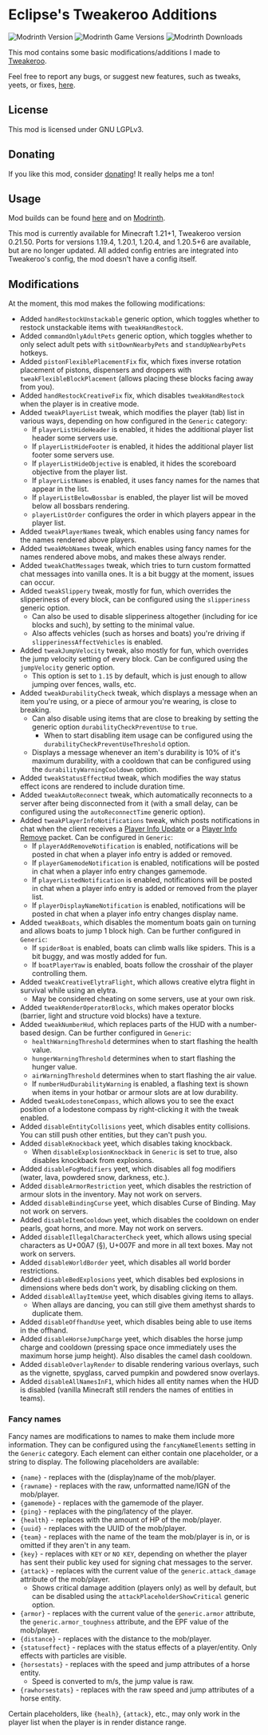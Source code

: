 # Eclipse's Tweakeroo Additions

![Modrinth Version](https://img.shields.io/modrinth/v/6kKLK5i1?logo=modrinth&color=008800)
![Modrinth Game Versions](https://img.shields.io/modrinth/game-versions/6kKLK5i1?logo=modrinth&color=008800)
![Modrinth Downloads](https://img.shields.io/modrinth/dt/6kKLK5i1?logo=modrinth&color=008800)

This mod contains some basic modifications/additions I made to [Tweakeroo](https://www.curseforge.com/minecraft/mc-mods/tweakeroo).

Feel free to report any bugs, or suggest new features, such as tweaks, yeets, or fixes, [here](https://github.com/eclipseisoffline/eclipsestweakeroo/issues/new/choose).

## License

This mod is licensed under GNU LGPLv3.

## Donating

If you like this mod, consider [donating](https://buymeacoffee.com/eclipseisoffline)!
It really helps me a ton!

## Usage

Mod builds can be found [here](https://github.com/eclipseisoffline/eclipsestweakeroo/packages/2043865/versions)
and on [Modrinth](https://modrinth.com/mod/eclipses-tweakeroo-additions).

This mod is currently available for Minecraft 1.21+1, Tweakeroo version 0.21.50. Ports for versions 1.19.4, 1.20.1, 1.20.4,
and 1.20.5+6 are available, but are no longer updated. All added config entries are integrated into Tweakeroo's config,
the mod doesn't have a config itself.

## Modifications

At the moment, this mod makes the following modifications:

- Added `handRestockUnstackable` generic option, which toggles whether to restock unstackable items with `tweakHandRestock`.
- Added `commandOnlyAdultPets` generic option, which toggles whether to only select adult pets with `sitDownNearbyPets` and `standUpNearbyPets` hotkeys.
- Added `pistonFlexiblePlacementFix` fix, which fixes inverse rotation placement of pistons, dispensers and droppers with `tweakFlexibleBlockPlacement` (allows placing these blocks facing away from you).
- Added `handRestockCreativeFix` fix, which disables `tweakHandRestock` when the player is in creative mode.
- Added `tweakPlayerList` tweak, which modifies the player (tab) list in various ways, depending on how configured in the `Generic` category:
  - If `playerListHideHeader` is enabled, it hides the additional player list header some servers use.
  - If `playerListHideFooter` is enabled, it hides the additional player list footer some servers use.
  - If `playerListHideObjective` is enabled, it hides the scoreboard objective from the player list.
  - If `playerListNames` is enabled, it uses fancy names for the names that appear in the list.
  - If `playerListBelowBossbar` is enabled, the player list will be moved below all bossbars rendering.
  - `playerListOrder` configures the order in which players appear in the player list.
- Added `tweakPlayerNames` tweak, which enables using fancy names for the names rendered above players.
- Added `tweakMobNames` tweak, which enables using fancy names for the names rendered above mobs, and makes these always render.
- Added `tweakChatMessages` tweak, which tries to turn custom formatted chat messages into vanilla ones. It is a bit buggy at the moment, issues can occur.
- Added `tweakSlippery` tweak, mostly for fun, which overrides the slipperiness of every block, can be configured using the `slipperiness` generic option.
  - Can also be used to disable slipperiness altogether (including for ice blocks and such), by setting to the minimal value.
  - Also affects vehicles (such as horses and boats) you're driving if `slipperinessAffectVehicles` is enabled.
- Added `tweakJumpVelocity` tweak, also mostly for fun, which overrides the jump velocity setting of every block. Can be configured using the `jumpVelocity` generic option.
  - This option is set to `1.15` by default, which is just enough to allow jumping over fences, walls, etc.
- Added `tweakDurabilityCheck` tweak, which displays a message when an item you're using, or a piece of armour you're wearing, is close to breaking.
  - Can also disable using items that are close to breaking by setting the generic option `durabilityCheckPreventUse` to `true`.
    - When to start disabling item usage can be configured using the `durabilityCheckPreventUseThreshold` option.
  - Displays a message whenever an item's durability is 10% of it's maximum durability, with a cooldown that can be configured using the `durabilityWarningCooldown` option.
- Added `tweakStatusEffectHud` tweak, which modifies the way status effect icons are rendered to include duration time.
- Added `tweakAutoReconnect` tweak, which automatically reconnects to a server after being disconnected from it (with a small delay, can be configured using the `autoReconnectTime` generic option).
- Added `tweakPlayerInfoNotifications` tweak, which posts notifications in chat when the client receives a [Player Info Update](https://wiki.vg/Protocol#Player_Info_Update) or a [Player Info Remove](https://wiki.vg/Protocol#Player_Info_Remove) packet. Can be configured in `Generic`:
  - If `playerAddRemoveNotification` is enabled, notifications will be posted in chat when a player info entry is added or removed.
  - If `playerGamemodeNotification` is enabled, notifications will be posted in chat when a player info entry changes gamemode.
  - If `playerListedNotification` is enabled, notifications will be posted in chat when a player info entry is added or removed from the player list.
  - If `playerDisplayNameNotification` is enabled, notifications will be posted in chat when a player info entry changes display name.
- Added `tweakBoats`, which disables the momentum boats gain on turning and allows boats to jump 1 block high. Can be further configured in `Generic`:
  - If `spiderBoat` is enabled, boats can climb walls like spiders. This is a bit buggy, and was mostly added for fun.
  - If `boatPlayerYaw` is enabled, boats follow the crosshair of the player controlling them.
- Added `tweakCreativeElytraFlight`, which allows creative elytra flight in survival while using an elytra.
  - May be considered cheating on some servers, use at your own risk.
- Added `tweakRenderOperatorBlocks`, which makes operator blocks (barrier, light and structure void blocks) have a texture.
- Added `tweakNumberHud`, which replaces parts of the HUD with a number-based design. Can be further configured in `Generic`:
  - `healthWarningThreshold` determines when to start flashing the health value.
  - `hungerWarningThreshold` determines when to start flashing the hunger value.
  - `airWarningThreshold` determines when to start flashing the air value.
  - If `numberHudDurabilityWarning` is enabled, a flashing text is shown when items in your hotbar or armour slots are at low durability.
- Added `tweakLodestoneCompass`, which allows you to see the exact position of a lodestone compass by right-clicking it with the tweak enabled.
- Added `disableEntityCollisions` yeet, which disables entity collisions. You can still push other entities, but they can't push you.
- Added `disableKnockback` yeet, which disables taking knockback.
  - When `disableExplosionKnockback` in `Generic` is set to true, also disables knockback from explosions. 
- Added `disableFogModifiers` yeet, which disables all fog modifiers (water, lava, powdered snow, darkness, etc.).
- Added `disableArmorRestriction` yeet, which disables the restriction of armour slots in the inventory. May not work on servers.
- Added `disableBindingCurse` yeet, which disables Curse of Binding. May not work on servers.
- Added `disableItemCooldown` yeet, which disables the cooldown on ender pearls, goat horns, and more. May not work on servers.
- Added `disableIllegalCharacterCheck` yeet, which allows using special characters as U+00A7 (§), U+007F and more in all text boxes. May not work on servers.
- Added `disableWorldBorder` yeet, which disables all world border restrictions.
- Added `disableBedExplosions` yeet, which disables bed explosions in dimensions where beds don't work, by disabling clicking on them.
- Added `disableAllayItemUse` yeet, which disables giving items to allays.
  - When allays are dancing, you can still give them amethyst shards to duplicate them.
- Added `disableOffhandUse` yeet, which disables being able to use items in the offhand.
- Added `disableHorseJumpCharge` yeet, which disables the horse jump charge and cooldown (pressing space once immediately uses the maximum horse jump height). Also disables the camel dash cooldown.
- Added `disableOverlayRender` to disable rendering various overlays, such as the vignette, spyglass, carved pumpkin and powdered snow overlays.
- Added `disableAllNamesInF1`, which hides all entity names when the HUD is disabled (vanilla Minecraft still renders the names of entities in teams).

### Fancy names

Fancy names are modifications to names to make them include more information. They can be configured
using the `fancyNameElements` setting in the `Generic` category. Each element can either contain one placeholder, or a string to display.
The following placeholders are available:

- `{name}` - replaces with the (display)name of the mob/player.
- `{rawname}` - replaces with the raw, unformatted name/IGN of the mob/player.
- `{gamemode}` - replaces with the gamemode of the player.
- `{ping}` - replaces with the ping/latency of the player.
- `{health}` - replaces with the amount of HP of the mob/player.
- `{uuid}` - replaces with the UUID of the mob/player.
- `{team}` - replaces with the name of the team the mob/player is in, or is omitted if they aren't in any team.
- `{key}` - replaces with `KEY` or `NO KEY`, depending on whether the player has sent their public key used for signing chat messages to the server.
- `{attack}` - replaces with the current value of the `generic.attack_damage` attribute of the mob/player.
  - Shows critical damage addition (players only) as well by default, but can be disabled using the `attackPlaceholderShowCritical` generic option.
- `{armor}` - replaces with the current value of the `generic.armor` attribute, the `generic.armor_toughness` attribute, and the EPF value of the mob/player.
- `{distance}` - replaces with the distance to the mob/player.
- `{statuseffect}` - replaces with the status effects of a player/entity. Only effects with particles are visible.
- `{horsestats}` - replaces with the speed and jump attributes of a horse entity.
  - Speed is converted to m/s, the jump value is raw.
- `{rawhorsestats}` - replaces with the raw speed and jump attributes of a horse entity.

Certain placeholders, like `{healh}`, `{attack}`, etc., may only work in the player list when the player is in render distance range.
